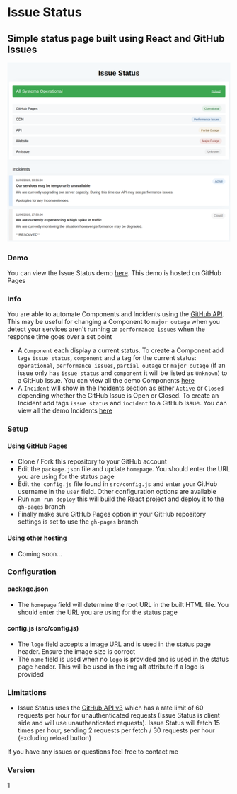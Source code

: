 # Issue Status

## Simple status page built using React and GitHub Issues

![Banner](/banner.png?raw=true)

### Demo

You can view the Issue Status demo [here](https://tadhglewis.github.io/issue-status). This demo is hosted on GitHub Pages

### Info

You are able to automate Components and Incidents using the [GitHub API](https://developer.github.com). This may be useful for changing a Component to `major outage` when you detect your services aren't running or `performance issues` when the response time goes over a set point

- A `Component` each display a current status. To create a Component add tags `issue status`, `component` and a tag for the current status: `operational`, `performance issues`, `partial outage` or `major outage` (if an issue only has `issue status` and `component` it will be listed as `Unknown`) to a GitHub Issue. You can view all the demo Components [here](https://github.com/tadhglewis/issue-status/issues?q=is%3Aissue+label%3A%22issue+status%22+label%3A%22component%22)
- A `Incident` will show in the Incidents section as either `Active` or `Closed` depending whether the GitHub Issue is Open or Closed. To create an Incident add tags `issue status` and `incident` to a GitHub Issue. You can view all the demo Incidents [here](https://github.com/tadhglewis/issue-status/issues?q=is%3Aissue+label%3A%22issue+status%22+label%3A%22incident%22)

### Setup

#### Using GitHub Pages

- Clone / Fork this repository to your GitHub account
- Edit the `package.json` file and update `homepage`. You should enter the URL you are using for the status page
- Edit `the config.js` file found in `src/config.js` and enter your GitHub username in the `user` field. Other configuration options are available
- Run `npm run deploy` this will build the React project and deploy it to the `gh-pages` branch
- Finally make sure GitHub Pages option in your GitHub repository settings is set to use the `gh-pages` branch

#### Using other hosting

- Coming soon...

### Configuration

#### package.json

- The `homepage` field will determine the root URL in the built HTML file. You should enter the URL you are using for the status page

#### config.js (src/config.js)

- The `logo` field accepts a image URL and is used in the status page header. Ensure the image size is correct
- The `name` field is used when no `logo` is provided and is used in the status page header. This will be used in the img alt attribute if a logo is provided

### Limitations

- Issue Status uses the [GitHub API v3](https://developer.github.com/v3) which has a rate limit of 60 requests per hour for unauthenticated requests (Issue Status is client side and will use unauthenticated requests). Issue Status will fetch 15 times per hour, sending 2 requests per fetch / 30 requests per hour (excluding reload button)

If you have any issues or questions feel free to contact me

### Version

1

